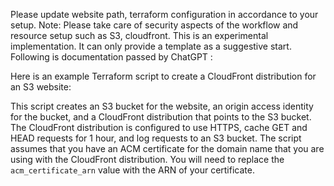 
Please update website path, terraform configuration in accordance to your setup.
Note: Please take care of security aspects of the workflow and resource setup such as S3, cloudfront. This is an experimental implementation. It can only provide a template as a suggestive start.
Following is documentation passed by ChatGPT : 


Here is an example Terraform script to create a CloudFront distribution for an S3 website:



This script creates an S3 bucket for the website, an origin access identity for the bucket, and a CloudFront distribution that points to the S3 bucket. The CloudFront distribution is configured to use HTTPS, cache GET and HEAD requests for 1 hour, and log requests to an S3 bucket. The script assumes that you have an ACM certificate for the domain name that you are using with the CloudFront distribution. You will need to replace the `acm_certificate_arn` value with the ARN of your certificate.